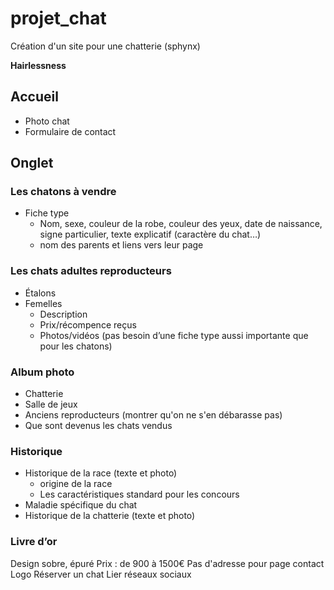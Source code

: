 # projet_chat
Création d'un site pour une chatterie (sphynx)

**Hairlessness**

## Accueil 
* Photo chat 
* Formulaire de contact 

## Onglet

### Les chatons à vendre 
* Fiche type 
  * Nom, sexe, couleur de la robe, couleur des yeux, date de naissance, signe particulier, texte explicatif (caractère du chat…) 
  * nom des parents et liens vers leur page

### Les chats adultes reproducteurs
* Étalons
* Femelles 
  * Description
  * Prix/récompence reçus 
  * Photos/vidéos
(pas besoin d’une fiche type aussi importante que pour les chatons)

### Album photo 
* Chatterie
* Salle de jeux
* Anciens reproducteurs (montrer qu'on ne s'en débarasse pas)
* Que sont devenus les chats vendus

### Historique 
* Historique de la race (texte et photo)
  * origine de la race
  * Les caractéristiques standard pour les concours 
* Maladie spécifique du chat
* Historique de la chatterie (texte et photo)

### Livre d’or 


Design sobre, épuré
Prix : de 900 à 1500€
Pas d'adresse pour page contact 
Logo 
Réserver un chat 
Lier réseaux sociaux


